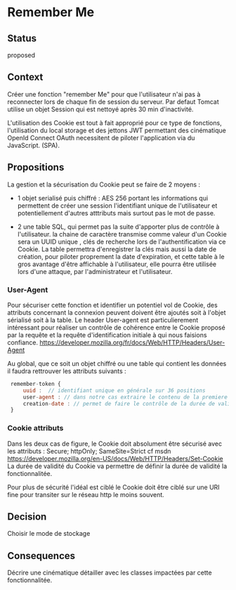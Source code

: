 # Remember Me

## Status

proposed

## Context

Créer une fonction "remember Me" pour que l'utilisateur
n'ai pas à reconnecter lors de chaque fin de session du serveur.
Par defaut Tomcat utilise un objet Session qui est nettoyé après 30 min d'inactivité.

L'utilisation des Cookie est tout à fait approprié pour ce type de fonctions, l'utilisation du local storage et des jettons JWT permettant des cinématique OpenId Connect OAuth necessitent de piloter l'application via du JavaScript. (SPA).

## Propositions 

La gestion et la sécurisation du Cookie peut se faire de 2 moyens :  
 - 1 objet serialisé puis chiffré : AES 256 portant les informations qui permettent de créer une session l'identifiant unique de l'utilisateur et potentiellement d'autres atttributs mais surtout pas le mot de passe.

 - 2 une table SQL, qui permet pas la suite d'apporter plus de contrôle à l'utilisateur.
 la chaine de caractère transmise comme valeur d'un Cookie sera un UUID unique , clés de recherche lors de l'authentification via ce Cookie. 
 La table permettra d'enregistrer la clés mais aussi la date de création, pour piloter proprement la date d'expiration, et cette table à le gros avantage d'être affichable à l'utilisateur, elle pourra être utilisée lors d'une attaque, par l'administrateur et l'utilisateur.

### User-Agent
Pour sécuriser cette fonction et identifier un potentiel vol de Cookie, des attributs concernant la connexion peuvent doivent être ajoutés soit à l'objet sérialisé soit à la table. 
Le header User-agent est particulierement intéressant pour réaliser un contrôle de cohérence entre le Cookie proposé par la requête et la requête d'identification initiale à qui nous faisions confiance.
https://developer.mozilla.org/fr/docs/Web/HTTP/Headers/User-Agent

Au global, que ce soit un objet chiffré ou une table qui contient les données il faudra rettrouver les attributs suivants : 

```javascript
 remember-token {
     uuid :  // identifiant unique en générale sur 36 positions
     user-agent : // dans notre cas extraire le contenu de la premiere parenthese est intéressant pour beneficier de l'OS
     creation-date : // permet de faire le contrôle de la durée de validité côté serveur.
 }
```


### Cookie attributs
Dans les deux cas de figure, le Cookie doit absolument être sécurisé avec les attributs : Secure; httpOnly; SameSite=Strict
cf msdn https://developer.mozilla.org/en-US/docs/Web/HTTP/Headers/Set-Cookie
La durée de validité du Cookie va permettre de définir la durée de validité la fonctionnalitée.

Pour plus de sécurité l'idéal est ciblé le Cookie doit être ciblé sur une URI fine pour transiter sur le réseau http le moins souvent.



## Decision

Choisir le mode de stockage

## Consequences

Décrire une cinématique détailler avec les classes impactées par cette fonctionnalitée.